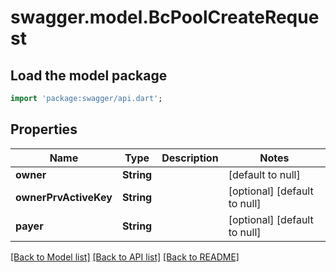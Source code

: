# swagger.model.BcPoolCreateRequest

## Load the model package
```dart
import 'package:swagger/api.dart';
```

## Properties
Name | Type | Description | Notes
------------ | ------------- | ------------- | -------------
**owner** | **String** |  | [default to null]
**ownerPrvActiveKey** | **String** |  | [optional] [default to null]
**payer** | **String** |  | [optional] [default to null]

[[Back to Model list]](../README.md#documentation-for-models) [[Back to API list]](../README.md#documentation-for-api-endpoints) [[Back to README]](../README.md)


